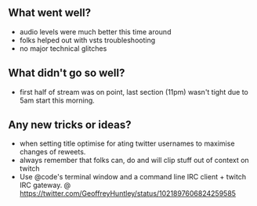 ## What went well?

- audio levels were much better this time around
- folks helped out with vsts troubleshooting
- no major technical glitches

## What didn't go so well?

- first half of stream was on point, last section (11pm) wasn't tight due to 5am start this morning.

## Any new tricks or ideas?

- when setting title optimise for ating twitter usernames to maximise changes of reweets.
- always remember that folks can, do and will clip stuff out of context on twitch
- Use @code's terminal window and a command line IRC client + twitch IRC gateway. @ https://twitter.com/GeoffreyHuntley/status/1021897606824259585
